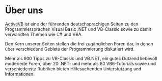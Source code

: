 # Über uns

[ActiveVB](www.activevb.de) ist eine der führenden deutschsprachigen Seiten zu den Programmiersprachen Visual Basic .NET und VB-Classic sowie zu damit verwandten Themen wie C# und VBA.

Den Kern unserer Seiten stellen die frei zugänglichen Foren dar, in denen über verschiedene Gebiete der Programmierung diskutiert wird.

Mehr als 900 Tipps zu VB-Classic und VB.NET, ein gutes Dutzend liebevoll moderierte Foren,
über 20 .NET- und mehr als 80 VB6-Tutorials sowie und verschiedenste Rubriken bieten Hilfesuchenden Unterstützung und Informationen. 
